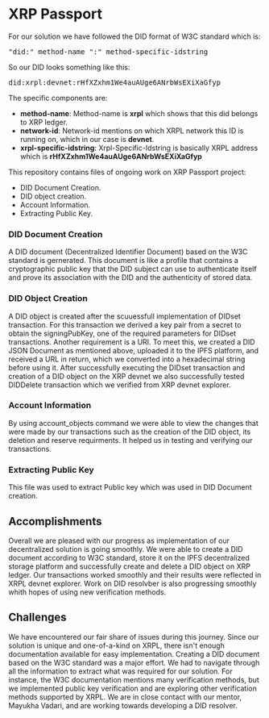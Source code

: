 # XRP Passport
For our solution we have followed the DID format of W3C standard which is:
<pre>"did:" method-name ":" method-specific-idstring</pre>
So our DID looks something like this:
<pre>did:xrpl:devnet:rHfXZxhm1We4auAUge6ANrbWsEXiXaGfyp</pre>
The specific components are:
- **method-name**: Method-name is **xrpl** which shows that this did belongs to XRP ledger.
- **network-id**: Network-id mentions on which XRPL network this ID is running on, which in our case is **devnet**.
- **xrpl-specific-idstring**: Xrpl-Specific-Idstring is basically XRPL address which is **rHfXZxhm1We4auAUge6ANrbWsEXiXaGfyp**

This repository contains files of ongoing work on XRP Passport project:
- DID Document Creation.
- DID object creation.
- Account Information.
- Extracting Public Key.

### DID Document Creation
A DID document (Decentralized Identifier Document) based on the W3C standard is gernerated. This document is like a profile that contains a cryptographic public key that the DID subject can use to authenticate itself and prove its association with the DID and the authenticity of stored data.
### DID Object Creation
A DID object is created after the scuuessfull implementation of DIDset transaction. For this transaction we derived a key pair from a secret to obtain the signingPubKey, one of the required parameters for DIDset transactions. Another requirement is a URI. To meet this, we created a DID JSON Document as mentioned above, uploaded it to the IPFS platform, and received a URL in return, which we converted into a hexadecimal string before using it. After successfully executing the DIDset transaction and creation of a DID object on the XRP devnet we also successfully tested DIDDelete transaction which we verified from XRP devnet explorer.
### Account Information
By using account_objects command we were able to view the changes that were made by our transactions such as the creation of the DID object, its deletion and reserve requirments. It helped us in testing and verifying our transactions.
### Extracting Public Key
This file was used to extract Public key which was used in DID Document creation.

## Accomplishments
Overall we are pleased with our progress as implementation of our decentralized solution is going smoothly. We were able to create a DID document according to W3C standard, store it on the IPFS decentralized storage platform and successfully create and delete a DID object on XRP ledger. Our transactions worked smoothly and their results were reflected in XRPL devnet explorer. Work on DID resolvber is also progressing smoothly whith hopes of using new verification methods.
## Challenges
We have encountered our fair share of issues during this journey. Since our solution is unique and one-of-a-kind on XRPL, there isn't enough documentation available for easy implementation. Creating a DID document based on the W3C standard was a major effort. We had to navigate through all the information to extract what was required for our solution. For instance, the W3C documentation mentions many verification methods, but we implemented public key verification and are exploring other verification methods supported by XRPL. We are in close contact with our mentor, Mayukha Vadari, and are working towards developing a DID resolver.
